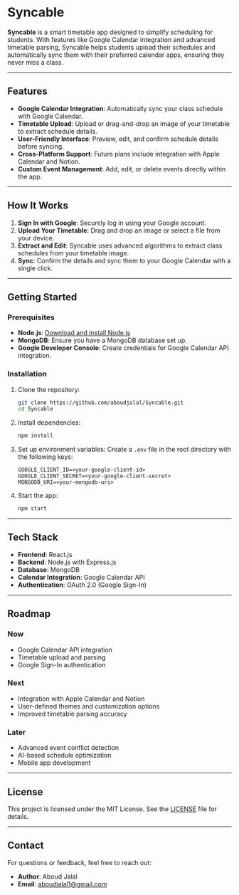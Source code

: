 # Syncable

**Syncable** is a smart timetable app designed to simplify scheduling for students. With features like Google Calendar integration and advanced timetable parsing, Syncable helps students upload their schedules and automatically sync them with their preferred calendar apps, ensuring they never miss a class.

---

## Features

- **Google Calendar Integration**: Automatically sync your class schedule with Google Calendar.
- **Timetable Upload**: Upload or drag-and-drop an image of your timetable to extract schedule details.
- **User-Friendly Interface**: Preview, edit, and confirm schedule details before syncing.
- **Cross-Platform Support**: Future plans include integration with Apple Calendar and Notion.
- **Custom Event Management**: Add, edit, or delete events directly within the app.

---

## How It Works

1. **Sign In with Google**: Securely log in using your Google account.
2. **Upload Your Timetable**: Drag and drop an image or select a file from your device.
3. **Extract and Edit**: Syncable uses advanced algorithms to extract class schedules from your timetable image.
4. **Sync**: Confirm the details and sync them to your Google Calendar with a single click.

---

## Getting Started

### Prerequisites

- **Node.js**: [Download and install Node.js](https://nodejs.org/)
- **MongoDB**: Ensure you have a MongoDB database set up.
- **Google Developer Console**: Create credentials for Google Calendar API integration.

### Installation

1. Clone the repository:
   ```bash
   git clone https://github.com/aboudjalal/Syncable.git
   cd Syncable
   ```

2. Install dependencies:
   ```bash
   npm install
   ```

3. Set up environment variables:
   Create a `.env` file in the root directory with the following keys:
   ```env
   GOOGLE_CLIENT_ID=<your-google-client-id>
   GOOGLE_CLIENT_SECRET=<your-google-client-secret>
   MONGODB_URI=<your-mongodb-uri>
   ```

4. Start the app:
   ```bash
   npm start
   ```

---

## Tech Stack

- **Frontend**: React.js
- **Backend**: Node.js with Express.js
- **Database**: MongoDB
- **Calendar Integration**: Google Calendar API
- **Authentication**: OAuth 2.0 (Google Sign-In)

---

## Roadmap

### Now
- Google Calendar API integration
- Timetable upload and parsing
- Google Sign-In authentication

### Next
- Integration with Apple Calendar and Notion
- User-defined themes and customization options
- Improved timetable parsing accuracy

### Later
- Advanced event conflict detection
- AI-based schedule optimization
- Mobile app development

---


## License

This project is licensed under the MIT License. See the [LICENSE](LICENSE) file for details.

---

## Contact

For questions or feedback, feel free to reach out:

- **Author**: Aboud Jalal
- **Email**: aboudjalal1@gmail.com
